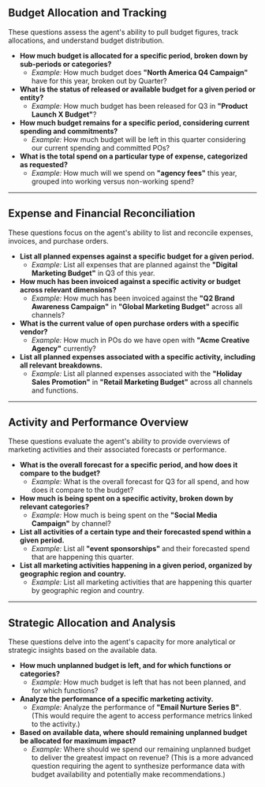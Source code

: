 ## Budget Allocation and Tracking

These questions assess the agent's ability to pull budget figures, track allocations, and understand budget distribution.

- **How much budget is allocated for a specific period, broken down by sub-periods or categories?**
  - _Example:_ How much budget does **"North America Q4 Campaign"** have for this year, broken out by Quarter?
- **What is the status of released or available budget for a given period or entity?**
  - _Example:_ How much budget has been released for Q3 in **"Product Launch X Budget"**?
- **How much budget remains for a specific period, considering current spending and commitments?**
  - _Example:_ How much budget will be left in this quarter considering our current spending and committed POs?
- **What is the total spend on a particular type of expense, categorized as requested?**
  - _Example:_ How much will we spend on **"agency fees"** this year, grouped into working versus non-working spend?

---

## Expense and Financial Reconciliation

These questions focus on the agent's ability to list and reconcile expenses, invoices, and purchase orders.

- **List all planned expenses against a specific budget for a given period.**
  - _Example:_ List all expenses that are planned against the **"Digital Marketing Budget"** in Q3 of this year.
- **How much has been invoiced against a specific activity or budget across relevant dimensions?**
  - _Example:_ How much has been invoiced against the **"Q2 Brand Awareness Campaign"** in **"Global Marketing Budget"** across all channels?
- **What is the current value of open purchase orders with a specific vendor?**
  - _Example:_ How much in POs do we have open with **"Acme Creative Agency"** currently?
- **List all planned expenses associated with a specific activity, including all relevant breakdowns.**
  - _Example:_ List all planned expenses associated with the **"Holiday Sales Promotion"** in **"Retail Marketing Budget"** across all channels and functions.

---

## Activity and Performance Overview

These questions evaluate the agent's ability to provide overviews of marketing activities and their associated forecasts or performance.

- **What is the overall forecast for a specific period, and how does it compare to the budget?**
  - _Example:_ What is the overall forecast for Q3 for all spend, and how does it compare to the budget?
- **How much is being spent on a specific activity, broken down by relevant categories?**
  - _Example:_ How much is being spent on the **"Social Media Campaign"** by channel?
- **List all activities of a certain type and their forecasted spend within a given period.**
  - _Example:_ List all **"event sponsorships"** and their forecasted spend that are happening this quarter.
- **List all marketing activities happening in a given period, organized by geographic region and country.**
  - _Example:_ List all marketing activities that are happening this quarter by geographic region and country.

---

## Strategic Allocation and Analysis

These questions delve into the agent's capacity for more analytical or strategic insights based on the available data.

- **How much unplanned budget is left, and for which functions or categories?**
  - _Example:_ How much budget is left that has not been planned, and for which functions?
- **Analyze the performance of a specific marketing activity.**
  - _Example:_ Analyze the performance of **"Email Nurture Series B"**. (This would require the agent to access performance metrics linked to the activity.)
- **Based on available data, where should remaining unplanned budget be allocated for maximum impact?**
  - _Example:_ Where should we spend our remaining unplanned budget to deliver the greatest impact on revenue? (This is a more advanced question requiring the agent to synthesize performance data with budget availability and potentially make recommendations.)
